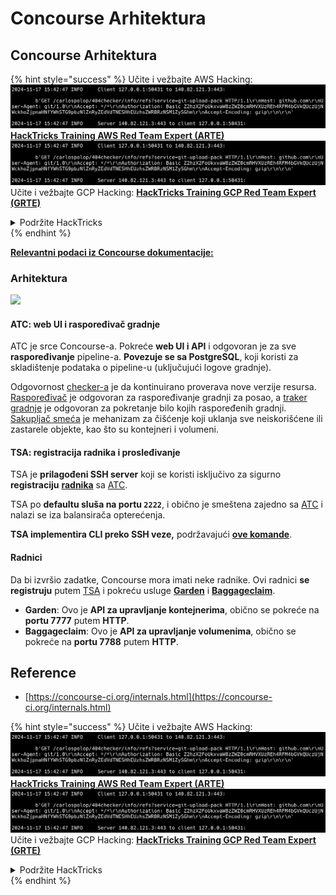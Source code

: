 # Concourse Arhitektura

## Concourse Arhitektura

{% hint style="success" %}
Učite i vežbajte AWS Hacking:<img src="../../.gitbook/assets/image (1).png" alt="" data-size="line">[**HackTricks Training AWS Red Team Expert (ARTE)**](https://training.hacktricks.xyz/courses/arte)<img src="../../.gitbook/assets/image (1).png" alt="" data-size="line">\
Učite i vežbajte GCP Hacking: <img src="../../.gitbook/assets/image (2).png" alt="" data-size="line">[**HackTricks Training GCP Red Team Expert (GRTE)**<img src="../../.gitbook/assets/image (2).png" alt="" data-size="line">](https://training.hacktricks.xyz/courses/grte)

<details>

<summary>Podržite HackTricks</summary>

* Proverite [**planove pretplate**](https://github.com/sponsors/carlospolop)!
* **Pridružite se** 💬 [**Discord grupi**](https://discord.gg/hRep4RUj7f) ili [**telegram grupi**](https://t.me/peass) ili **pratite** nas na **Twitteru** 🐦 [**@hacktricks\_live**](https://twitter.com/hacktricks\_live)**.**
* **Podelite hakerske trikove slanjem PR-ova na** [**HackTricks**](https://github.com/carlospolop/hacktricks) i [**HackTricks Cloud**](https://github.com/carlospolop/hacktricks-cloud) github repozitorijume.

</details>
{% endhint %}

[**Relevantni podaci iz Concourse dokumentacije:**](https://concourse-ci.org/internals.html)

### Arhitektura

![](<../../.gitbook/assets/image (187).png>)

#### ATC: web UI i raspoređivač gradnje

ATC je srce Concourse-a. Pokreće **web UI i API** i odgovoran je za sve **raspoređivanje** pipeline-a. **Povezuje se sa PostgreSQL**, koji koristi za skladištenje podataka o pipeline-u (uključujući logove gradnje).

Odgovornost [checker-a](https://concourse-ci.org/checker.html) je da kontinuirano proverava nove verzije resursa. [Raspoređivač](https://concourse-ci.org/scheduler.html) je odgovoran za raspoređivanje gradnji za posao, a [traker gradnje](https://concourse-ci.org/build-tracker.html) je odgovoran za pokretanje bilo kojih raspoređenih gradnji. [Sakupljač smeća](https://concourse-ci.org/garbage-collector.html) je mehanizam za čišćenje koji uklanja sve neiskorišćene ili zastarele objekte, kao što su kontejneri i volumeni.

#### TSA: registracija radnika i prosleđivanje

TSA je **prilagođeni SSH server** koji se koristi isključivo za sigurno **registraciju** [**radnika**](https://concourse-ci.org/internals.html#architecture-worker) sa [ATC](https://concourse-ci.org/internals.html#component-atc).

TSA po **defaultu sluša na portu `2222`**, i obično je smeštena zajedno sa [ATC](https://concourse-ci.org/internals.html#component-atc) i nalazi se iza balansirača opterećenja.

**TSA implementira CLI preko SSH veze,** podržavajući [**ove komande**](https://concourse-ci.org/internals.html#component-tsa).

#### Radnici

Da bi izvršio zadatke, Concourse mora imati neke radnike. Ovi radnici **se registruju** putem [TSA](https://concourse-ci.org/internals.html#component-tsa) i pokreću usluge [**Garden**](https://github.com/cloudfoundry-incubator/garden) i [**Baggageclaim**](https://github.com/concourse/baggageclaim).

* **Garden**: Ovo je **API za upravljanje kontejnerima**, obično se pokreće na **portu 7777** putem **HTTP**.
* **Baggageclaim**: Ovo je **API za upravljanje volumenima**, obično se pokreće na **portu 7788** putem **HTTP**.

## Reference

* [https://concourse-ci.org/internals.html](https://concourse-ci.org/internals.html)

{% hint style="success" %}
Učite i vežbajte AWS Hacking:<img src="../../.gitbook/assets/image (1).png" alt="" data-size="line">[**HackTricks Training AWS Red Team Expert (ARTE)**](https://training.hacktricks.xyz/courses/arte)<img src="../../.gitbook/assets/image (1).png" alt="" data-size="line">\
Učite i vežbajte GCP Hacking: <img src="../../.gitbook/assets/image (2).png" alt="" data-size="line">[**HackTricks Training GCP Red Team Expert (GRTE)**<img src="../../.gitbook/assets/image (2).png" alt="" data-size="line">](https://training.hacktricks.xyz/courses/grte)

<details>

<summary>Podržite HackTricks</summary>

* Proverite [**planove pretplate**](https://github.com/sponsors/carlospolop)!
* **Pridružite se** 💬 [**Discord grupi**](https://discord.gg/hRep4RUj7f) ili [**telegram grupi**](https://t.me/peass) ili **pratite** nas na **Twitteru** 🐦 [**@hacktricks\_live**](https://twitter.com/hacktricks\_live)**.**
* **Podelite hakerske trikove slanjem PR-ova na** [**HackTricks**](https://github.com/carlospolop/hacktricks) i [**HackTricks Cloud**](https://github.com/carlospolop/hacktricks-cloud) github repozitorijume.

</details>
{% endhint %}
